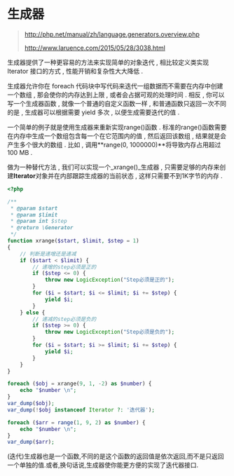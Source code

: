 # 生成器

> http://php.net/manual/zh/language.generators.overview.php
>
> http://www.laruence.com/2015/05/28/3038.html

生成器提供了一种更容易的方法来实现简单的对象迭代 , 相比较定义类实现 Iterator 接口的方式 , 性能开销和复杂性大大降低 . 

生成器允许你在 foreach 代码块中写代码来迭代一组数据而不需要在内存中创建一个数组 , 那会使你的内存达到上限 , 或者会占据可观的处理时间 . 相反 , 你可以写一个生成器函数 , 就像一个普通的自定义函数一样 , 和普通函数只返回一次不同的是 , 生成器可以根据需要 yield 多次 , 以便生成需要迭代的值 . 

一个简单的例子就是使用生成器来重新实现range\(\)函数 . 标准的range\(\)函数需要在内存中生成一个数组包含每一个在它范围内的值 , 然后返回该数组 , 结果就是会产生多个很大的数组 . 比如 , 调用**range\(0, 1000000\)**将导致内存占用超过 100 MB . 

做为一种替代方法 , 我们可以实现一个_xrange\(\)_生成器 , 只需要足够的内存来创建**Iterator**对象并在内部跟踪生成器的当前状态 , 这样只需要不到1K字节的内存 . 

```php
<?php

/**
 * @param $start
 * @param $limit
 * @param int $step
 * @return \Generator
 */
function xrange($start, $limit, $step = 1)
{
    // 判断是递增还是递减
    if ($start < $limit) {
        // 递增的step必须是正的
        if ($step <= 0) {
            throw new LogicException("Step必须是正的");
        }
        for ($i = $start; $i <= $limit; $i += $step) {
            yield $i;
        }
    } else {
        // 递减的step必须是负的
        if ($step >= 0) {
            throw new LogicException("Step必须是负的");
        }
        for ($i = $start; $i >= $limit; $i += $step) {
            yield $i;
        }
    }
}

foreach ($obj = xrange(9, 1, -2) as $number) {
    echo "$number \n";
}
var_dump($obj);
var_dump(!$obj instanceof Iterator ?: '迭代器');

foreach ($arr = range(1, 9, 2) as $number) {
    echo "$number \n";
}
var_dump($arr);
```

\(迭代\)生成器也是一个函数,不同的是这个函数的返回值是依次返回,而不是只返回一个单独的值.或者,换句话说,生成器使你能更方便的实现了迭代器接口.


